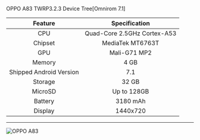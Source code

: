 OPPO A83 TWRP3.2.3 Device Tree[Omnirom 7.1]

| Feature                 | Specification                     |
|:-----------------------:|:---------------------------------:|
| CPU                     | Quad-Core 2.5GHz Cortex-A53       |
| Chipset                 | MediaTek MT6763T                  |
| GPU                     | Mali-G71 MP2                      |
| Memory                  | 4 GB                              |
| Shipped Android Version | 7.1                               |
| Storage                 | 32 GB                             |
| MicroSD                 | Up to 128GB                       |
| Battery                 | 3180 mAh                          |
| Display                 | 1440x720                          |
---------------------------------------------------------------

![OPPO A83](https://2d.zol-img.com.cn/product/188_320x240/989/ce6pH93wCquco.jpg "OPPO A83")
